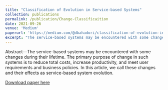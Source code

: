 ```yaml
---
title: "Classification of Evolution in Service-based Systems"
collection: publications
permalink: /publication/Change-Classificaition
date: 2021-09-26
venue: 'Medium'
paperurl: 'https://medium.com/@dbahadori/classification-of-evolution-in-service-based-systems-5c7449ee34c5'
excerpt: "The service-based systems may be encountered with some changes during their lifetime. The primary purpose of change in such systems is to reduce total costs, increase productivity, and meet user requirements and business policies. In this article, we call these changes and their effects as service-based system evolution."
---
```

Abstract—The service-based systems may be encountered with some changes during their lifetime. The primary purpose of change in such systems is to reduce total costs, increase productivity, and meet user requirements and business policies. In this article, we call these changes and their effects as service-based system evolution.

[Download paper here](https://medium.com/@dbahadori/classification-of-evolution-in-service-based-systems-5c7449ee34c5)
